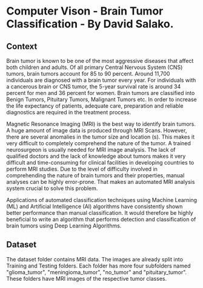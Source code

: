 # Computer Vison - Brain Tumor Classification - By David Salako.

## Context

Brain tumor is known to be one of the most aggressive diseases that affect both children and adults. Of all primary Central Nervous System (CNS) tumors, brain tumors account for 85 to 90 percent. Around 11,700 individuals are diagnosed with a brain tumor every year. For individuals with a cancerous brain or CNS tumor, the 5-year survival rate is around 34 percent for men and 36 percent for women. Brain tumors are classified into Benign Tumors, Pituitary Tumors, Malignant Tumors etc. In order to increase the life expectancy of patients, adequate care, preparation and reliable diagnostics are required in the treatment process.

Magnetic Resonance Imaging (MRI) is the best way to identify brain tumors. A huge amount of image data is produced through MRI Scans. However, there are several anomalies in the tumor size and location (s). This makes it very difficult to completely comprehend the nature of the tumor. A trained neurosurgeon is usually needed for MRI image analysis. The lack of qualified doctors and the lack of knowledge about tumors makes it very difficult and time-consuming for clinical facilities in developing countries to perform MRI studies. Due to the level of difficulty involved in comprehending the nature of brain tumors and their properties, manual analyses can be highly error-prone. That makes an automated MRI analysis system crucial to solve this problem.

Applications of automated classification techniques using Machine Learning (ML) and Artificial Intelligence (AI) algorithms have consistently shown better performance than manual classification. It would therefore be highly beneficial to write an algorithm that performs detection and classification of brain tumors using Deep Learning Algorithms.

## Dataset

The dataset folder contains MRI data. The images are already split into Training and Testing folders. Each folder has more four subfolders named "glioma_tumor", "meningioma_tumor", "no_tumor" and "pituitary_tumor". These folders have MRI images of the respective tumor classes.

